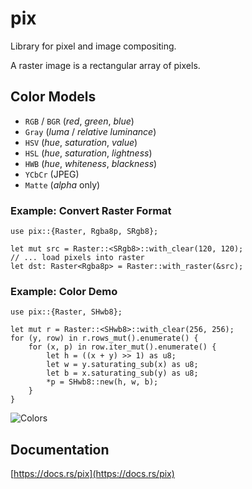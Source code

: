 # pix

Library for pixel and image compositing.

A raster image is a rectangular array of pixels.

## Color Models
* `RGB` / `BGR` (*red*, *green*, *blue*)
* `Gray` (*luma* / *relative luminance*)
* `HSV` (*hue*, *saturation*, *value*)
* `HSL` (*hue*, *saturation*, *lightness*)
* `HWB` (*hue*, *whiteness*, *blackness*)
* `YCbCr` (JPEG)
* `Matte` (*alpha* only)

### Example: Convert Raster Format
```
use pix::{Raster, Rgba8p, SRgb8};

let mut src = Raster::<SRgb8>::with_clear(120, 120);
// ... load pixels into raster
let dst: Raster<Rgba8p> = Raster::with_raster(&src);
```

### Example: Color Demo
```
use pix::{Raster, SHwb8};

let mut r = Raster::<SHwb8>::with_clear(256, 256);
for (y, row) in r.rows_mut().enumerate() {
    for (x, p) in row.iter_mut().enumerate() {
        let h = ((x + y) >> 1) as u8;
        let w = y.saturating_sub(x) as u8;
        let b = x.saturating_sub(y) as u8;
        *p = SHwb8::new(h, w, b);
    }
}
```

![Colors](https://raw.githubusercontent.com/DougLau/pix/master/res/colors.png)

## Documentation
[https://docs.rs/pix](https://docs.rs/pix)

